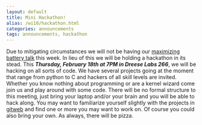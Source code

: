 ```yaml
---
layout: default
title: Mini Hackathon!
alias: /wi10/hackathon.html
categories: announcements
tags: announcements, hackathon
---
```

Due to mitigating circumstances we will not be having our [maximizing battery talk](/announcements/2010/02/16/maximizing-battery-life-in-linux/) this week. In lieu of this we will be holding a hackathon in its stead. This ***Thursday, February 18th at 7PM in Dreese Labs 266***, we will be hacking on all sorts of code. We have several projects going at the moment that range from python to C and hackers of all skill levels are invited. Whether you know nothing about programming or are a kernel wizard come join us and play around with some code. There will be no formal structure to this meeting, just bring your laptop and/or your brain and you will be able to hack along. You may want to familiarize yourself slightly with the projects in [gitweb](/git) and find one or more you may want to work on. Of course you could also bring your own. As always, there will be pizza.
